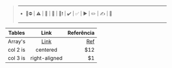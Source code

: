 > - ---
> * 🚧⛔ | ⚠️ | 🚩 | 🏁 | 🏁❗ | ✔️ | ✅ | ▶️ | ✏️ | ✍️ | 📍
> - ---


| Tables   |      Link      |  Referência |
|----------|:-------------:|------:|
| Array's  | [Link](https://github.com/H7-Dev/Javascript---LR/tree/master/00%20-%20Li%C3%A7%C3%B5es%20R%C3%A1pidas/001%20-%20Array's) | [Ref](https://chat.openai.com/chat/1cd9a852-c790-455a-923c-c1b6c01c1394)
| col 2 is |    centered   |   $12 |
| col 3 is | right-aligned |    $1 |